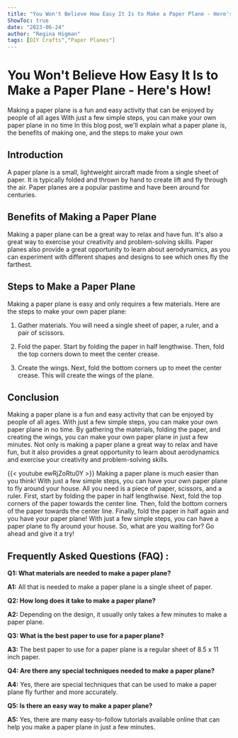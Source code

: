 ```yaml
---
title: "You Won't Believe How Easy It Is to Make a Paper Plane - Here's How!"
ShowToc: true 
date: "2023-06-24"
author: "Regina Higman" 
tags: [DIY Crafts","Paper Planes"]
---
```

# You Won't Believe How Easy It Is to Make a Paper Plane - Here's How!

Making a paper plane is a fun and easy activity that can be enjoyed by people of all ages With just a few simple steps, you can make your own paper plane in no time In this blog post, we'll explain what a paper plane is, the benefits of making one, and the steps to make your own

## Introduction

A paper plane is a small, lightweight aircraft made from a single sheet of paper. It is typically folded and thrown by hand to create lift and fly through the air. Paper planes are a popular pastime and have been around for centuries. 

## Benefits of Making a Paper Plane

Making a paper plane can be a great way to relax and have fun. It's also a great way to exercise your creativity and problem-solving skills. Paper planes also provide a great opportunity to learn about aerodynamics, as you can experiment with different shapes and designs to see which ones fly the farthest.

## Steps to Make a Paper Plane

Making a paper plane is easy and only requires a few materials. Here are the steps to make your own paper plane:

1. Gather materials. You will need a single sheet of paper, a ruler, and a pair of scissors. 

2. Fold the paper. Start by folding the paper in half lengthwise. Then, fold the top corners down to meet the center crease. 

3. Create the wings. Next, fold the bottom corners up to meet the center crease. This will create the wings of the plane. 

## Conclusion

Making a paper plane is a fun and easy activity that can be enjoyed by people of all ages. With just a few simple steps, you can make your own paper plane in no time. By gathering the materials, folding the paper, and creating the wings, you can make your own paper plane in just a few minutes. Not only is making a paper plane a great way to relax and have fun, but it also provides a great opportunity to learn about aerodynamics and exercise your creativity and problem-solving skills.

{{< youtube ewRjZoRtu0Y >}} 
Making a paper plane is much easier than you think! With just a few simple steps, you can have your own paper plane to fly around your house. All you need is a piece of paper, scissors, and a ruler. First, start by folding the paper in half lengthwise. Next, fold the top corners of the paper towards the center line. Then, fold the bottom corners of the paper towards the center line. Finally, fold the paper in half again and you have your paper plane! With just a few simple steps, you can have a paper plane to fly around your house. So, what are you waiting for? Go ahead and give it a try!

## Frequently Asked Questions (FAQ) :
**Q1: What materials are needed to make a paper plane?**

**A1:** All that is needed to make a paper plane is a single sheet of paper. 

**Q2: How long does it take to make a paper plane?**

**A2:** Depending on the design, it usually only takes a few minutes to make a paper plane.

**Q3: What is the best paper to use for a paper plane?**

**A3:** The best paper to use for a paper plane is a regular sheet of 8.5 x 11 inch paper.

**Q4: Are there any special techniques needed to make a paper plane?**

**A4:** Yes, there are special techniques that can be used to make a paper plane fly further and more accurately.

**Q5: Is there an easy way to make a paper plane?**

**A5:** Yes, there are many easy-to-follow tutorials available online that can help you make a paper plane in just a few minutes.



